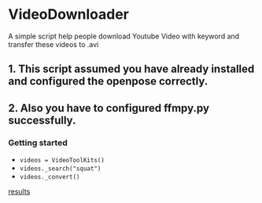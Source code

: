 # VideoDownloader
A simple script help people download Youtube Video with keyword and transfer these videos to .avi

## 1. This script assumed you have already installed and configured the openpose correctly.
## 2. Also you have to configured ffmpy.py successfully.

### Getting started

- `videos = VideoToolKits()`
- `videos._search("squat")`
- `videos._convert()`

[results](https://github.com/JIACHENG135/VideoDownloader/blob/master/demo.jpg "Logo Title Text 1")
